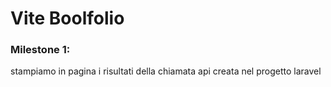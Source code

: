 # Vite Boolfolio

### Milestone 1:

stampiamo in pagina i risultati della chiamata api creata nel progetto laravel
